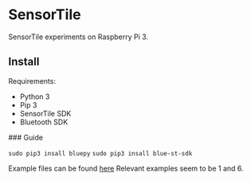 # SensorTile
SensorTile experiments on Raspberry Pi 3.

## Install

Requirements:
- Python 3
- Pip 3
- SensorTile SDK
- Bluetooth SDK

### Guide

`sudo pip3 insall bluepy`
`sudo pip3 insall blue-st-sdk`

Example files can be found [here](https://github.com/STMicroelectronics/BlueSTSDK_Python)
Relevant examples seem to be 1 and 6. 